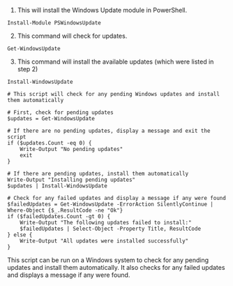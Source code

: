 1) This will install the Windows Update module in PowerShell.

```Install-Module PSWindowsUpdate```

2) This command will check for updates.

```Get-WindowsUpdate```

3) This command will install the available updates (which were listed in step 2)

```Install-WindowsUpdate```


```
# This script will check for any pending Windows updates and install them automatically

# First, check for pending updates
$updates = Get-WindowsUpdate

# If there are no pending updates, display a message and exit the script
if ($updates.Count -eq 0) {
    Write-Output "No pending updates"
    exit
}

# If there are pending updates, install them automatically
Write-Output "Installing pending updates"
$updates | Install-WindowsUpdate

# Check for any failed updates and display a message if any were found
$failedUpdates = Get-WindowsUpdate -ErrorAction SilentlyContinue | Where-Object {$_.ResultCode -ne "Ok"}
if ($failedUpdates.Count -gt 0) {
    Write-Output "The following updates failed to install:"
    $failedUpdates | Select-Object -Property Title, ResultCode
} else {
    Write-Output "All updates were installed successfully"
}
```

This script can be run on a Windows system to check for any pending updates and install them automatically. It also checks for any failed updates and displays a message if any were found.
